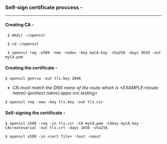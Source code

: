 ### Self-sign certificate proccess -
---
#### Creating CA -
```
 $ mkdir ~/openssl
```
```
 $ cd ~/openssl
```
```
 $ openssl req -x509 -new -nodes -key myCA.key -sha256 -days 3650 -out myCA.pem
``` 
#### Creating the certificate -
```
$ openssl genrsa -out tls.key 2048
```
  * *CN must match the DNS name of the route which is <EXAMPLE=(route name)-(prohect name).apps-crc.testing>*
```
$ openssl req -new -key tls.key -out tls.csr
```
#### Self-signing the certificate -
```
$ openssl x509 -req -in tls.csr -CA myCA.pem -CAkey myCA.key -CAcreateserial -out tls.crt -days 1650 -sha256
```
```
$ openssl x509 -in <cert file> -text -noout
```

